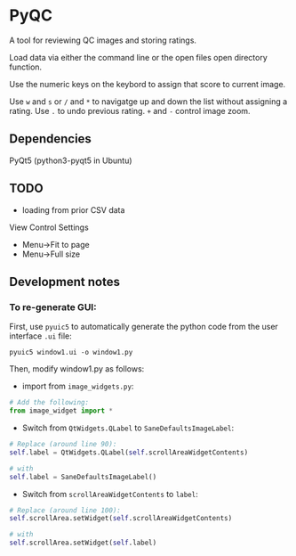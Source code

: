 # PyQC

A tool for reviewing QC images and storing ratings.

Load data via either the command line or the open files
open directory function.

Use the numeric keys on the keybord to assign that score
to current image.

Use `w` and `s` or `/` and `*` to navigatge up and down the list without
assigning a rating. Use `.` to undo previous rating.
`+` and `-` control image zoom.

## Dependencies

PyQt5 (python3-pyqt5 in Ubuntu)

## TODO

- loading from prior CSV data

View Control Settings
- Menu->Fit to page
- Menu->Full size

## Development notes

### To re-generate GUI:

First, use `pyuic5` to automatically generate the python code from the user interface `.ui` file:

``pyuic5 window1.ui -o window1.py``

Then, modify window1.py as follows:

- import from `image_widgets.py`:

```python
# Add the following:
from image_widget import *
```

- Switch from `QtWidgets.QLabel` to `SaneDefaultsImageLabel`:

```python
# Replace (around line 90):
self.label = QtWidgets.QLabel(self.scrollAreaWidgetContents)

# with
self.label = SaneDefaultsImageLabel()
```

- Switch from `scrollAreaWidgetContents` to `label`:

```python
# Replace (around line 100):
self.scrollArea.setWidget(self.scrollAreaWidgetContents)

# with
self.scrollArea.setWidget(self.label)
```

